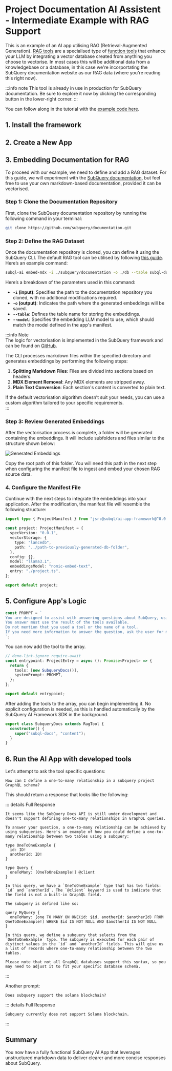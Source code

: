 # Project Documentation AI Assistent - Intermediate Example with RAG Support

This is an example of an AI app utilising RAG (Retrieval-Augmented Generation). [RAG tools](../build/rag.md) are a specialised type of [function tools](../build/function_tools.md) that enhance your LLM by integrating a vector database created from anything you choose to vectorise. In most cases this will be additional data from a knowledgebase or a database, in this case we're incorportating the SubQuery documentation website as our RAG data (where you're reading this right now).

:::info note
This tool is already in use in production for SubQuery documentation. Be sure to explore it now by clicking the corresponding button in the lower-right corner.
:::

You can follow along in the tutorial with the [example code here](https://github.com/subquery/subql-ai-app-example/tree/main/docs).

<!-- @include: ../snippets/prerequisites.md -->

## 1. Install the framework

<!-- @include: ../snippets/install-the-framework.md -->

## 2. Create a New App

<!-- @include: ../snippets/create-a-new-app.md -->

## 3. Embedding Documentation for RAG

To proceed with our example, we need to define and add a RAG dataset. For this guide, we will experiment with the [SubQuery documentation](https://github.com/subquery/documentation), but feel free to use your own markdown-based documentation, provided it can be vectorised.

### Step 1: Clone the Documentation Repository

First, clone the SubQuery documentation repository by running the following command in your terminal:

```bash
git clone https://github.com/subquery/documentation.git
```

### Step 2: Define the RAG Dataset

Once the documentation repository is cloned, you can define it using the SubQuery CLI. The default RAG tool can be utilised by following [this guide](../build/rag.md#defining-rag). Here’s an example command:

```bash
subql-ai embed-mdx -i ./subquery/documentation -o ./db --table subql-docs --model nomic-embed-text
```

Here’s a breakdown of the parameters used in this command:

- **`-i` (input)**: Specifies the path to the documentation repository you cloned, with no additional modifications required.
- **`-o` (output)**: Indicates the path where the generated embeddings will be saved.
- **`--table`**: Defines the table name for storing the embeddings.
- **`--model`**: Specifies the embedding LLM model to use, which should match the model defined in the app's manifest.

:::info Note  
The logic for vectorisation is implemented in the SubQuery framework and can be found on [GitHub](https://github.com/subquery/subql-ai-app-framework/blob/main/src/embeddings/generator/generator.ts).  

The CLI processes markdown files within the specified directory and generates embeddings by performing the following steps:  

1. **Splitting Markdown Files**: Files are divided into sections based on headers.
2. **MDX Element Removal**: Any MDX elements are stripped away.
3. **Plain Text Conversion**: Each section's content is converted to plain text.

If the default vectorisation algorithm doesn’t suit your needs, you can use a custom algorithm tailored to your specific requirements.  
:::

### Step 3: Review Generated Embeddings

After the vectorisation process is complete, a folder will be generated containing the embeddings. It will include subfolders and files similar to the structure shown below:  

![Generated Embeddings](/assets/img/ai/generated-embeddings.png)

Copy the root path of this folder. You will need this path in the next step when configuring the manifest file to ingest and embed your chosen RAG source data.

### 4. Configure the Manifest File  

<!-- @include: ../snippets/configure-manifest-file.md -->

Continue with the next steps to integrate the embeddings into your application. After the modification, the manifest file will resemble the following structure:

```ts
import type { ProjectManifest } from "jsr:@subql/ai-app-framework@^0.0.5";

const project: ProjectManifest = {
  specVersion: "0.0.1",
  vectorStorage: {
    type: "lancedb",
    path: "../path-to-previously-generated-db-folder",
  },
  config: {},
  model: "llama3.1",
  embeddingsModel: "nomic-embed-text",
  entry: "./project.ts",
};

export default project;
```

## 5. Configure App's Logic

<!-- @include: ../snippets/configure-app-logic.md -->

<!-- @include: ../snippets/update-system-prompt.md -->

```ts
const PROMPT = `
You are designed to assist with answering questions about SubQuery, using its documentation as a reference.
You answer must use the result of the tools available.
Do not mention that you used a tool or the name of a tool.
If you need more information to answer the question, ask the user for more details.
`;
```

<!-- @include: ../snippets/add-a-function-tool.md -->

You can now add the tool to the array.

```ts
// deno-lint-ignore require-await
const entrypoint: ProjectEntry = async (): Promise<Project> => {
  return {
    tools: [new SubqueryDocs()],
    systemPrompt: PROMPT,
  };
};

export default entrypoint;
```

After adding the tools to the array, you can begin implementing it. No explicit configuration is needed, as this is handled automatically by the SubQuery AI Framework SDK in the background.

```ts
export class SubqueryDocs extends RagTool {
  constructor() {
    super("subql-docs", "content");
  }
}
```

## 6. Run the AI App with developed tools

<!-- @include: ../snippets/run-the-ai-app.md -->

Let's attempt to ask the tool specific questions:

```
How can I define a one-to-many relationship in a subquery project GraphQL schema?
```

This should return a response that looks like the following:

::: details Full Response

```
It seems like the SubQuery Docs API is still under development and doesn't support defining one-to-many relationships in GraphQL queries.

To answer your question, a one-to-many relationship can be achieved by using subqueries. Here's an example of how you could define a one-to-many relationship between two tables using a subquery:

type OneToOneExample {
  id: ID!
  anotherId: ID!
}

type Query {
  oneToMany: [OneToOneExample!] @client
}

In this query, we have a `OneToOneExample` type that has two fields: `id` and `anotherId`. The `@client` keyword is used to indicate that the field is not a built-in GraphQL field.

The subquery is defined like so:

query MyQuery {
  oneToMany: [one TO MANY ON ONE(id: $id, anotherId: $anotherId) FROM OneToOneExample!] WHERE $id IS NOT NULL AND $anotherId IS NOT NULL
}

In this query, we define a subquery that selects from the `OneToOneExample` type. The subquery is executed for each pair of distinct values in the `id` and `anotherId` fields. This will give us a list of records where one-to-many relationship between the two tables.

Please note that not all GraphQL databases support this syntax, so you may need to adjust it to fit your specific database schema.
```

:::

Another prompt:

```
Does subquery support the solana blockchain?
```

::: details Full Response

```
Subquery currently does not support Solana blockchain.
```

:::

## Summary

You now have a fully functional SubQuery AI App that leverages unstructured markdown data to deliver clearer and more concise responses about SubQuery.

<!-- @include: ../snippets/summary.md -->

